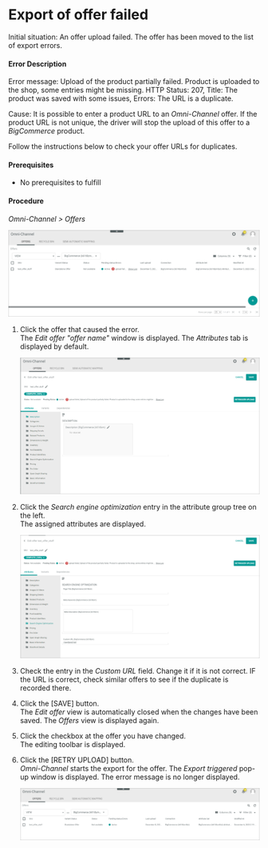# Export of offer failed

Initial situation: An offer upload failed. The offer has been moved to the list of export errors.  

#### Error Description

Error message: Upload of the product partially failed. Product is uploaded to the shop, some entries might be missing. HTTP Status: 207, Title: The product was saved with some issues, Errors: The URL is a duplicate.

Cause: It is possible to enter a product URL to an *Omni-Channel* offer. If the product URL is not unique, the driver will stop the upload of this offer to a *BigCommerce* product.  


Follow the instructions below to check your offer URLs for duplicates.

#### Prerequisites

- No prerequisites to fulfill

#### Procedure

*Omni-Channel > Offers* 

![Offers](../../Assets/Screenshots/Channels/Settings/Connections/BigCommerce/TroubleOffers.png "[Offers]")

1. Click the offer that caused the error.   
   The *Edit offer "offer name"* window is displayed. The *Attributes* tab is displayed by default. 

   ![Edit offer](../../Assets/Screenshots/Channels/Settings/Connections/BigCommerce/TroubleEditOffer.png "[Edit offer]")

2. Click the *Search engine optimization* entry in the attribute group tree on the left.   
  The assigned attributes are displayed.

   ![Edit offer](../../Assets/Screenshots/Channels/Settings/Connections/BigCommerce/TroubleSearchEngineOp.png "[Edit offer]")

3. Check the entry in the *Custom URL* field. Change it if it is not correct. IF the URL is correct, check similar offers to see if the duplicate is recorded there.

4. Click the [SAVE] button.  
    The *Edit offer* view is automatically closed when the changes have been saved. The *Offers* view is displayed again.

5. Click the checkbox at the offer you have changed.   
   The editing toolbar is displayed.

6. Click the [RETRY UPLOAD] button.   
    *Omni-Channel* starts the export for the offer. 
      The *Export triggered* pop-up window is displayed. The error message is no longer displayed.  

     ![Edit offer](../../Assets/Screenshots/Channels/Settings/Connections/BigCommerce/TroubleSearchEngineFinished.png "[Edit offer]")


   
   


